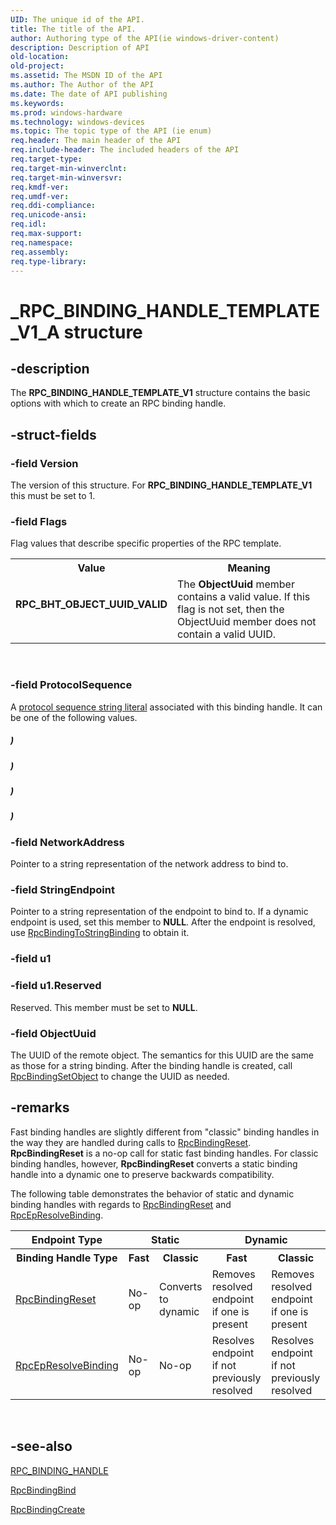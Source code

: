 ```yaml
---
UID: The unique id of the API.
title: The title of the API.
author: Authoring type of the API(ie windows-driver-content)
description: Description of API
old-location: 
old-project: 
ms.assetid: The MSDN ID of the API
ms.author: The Author of the API
ms.date: The date of API publishing
ms.keywords: 
ms.prod: windows-hardware
ms.technology: windows-devices
ms.topic: The topic type of the API (ie enum)
req.header: The main header of the API
req.include-header: The included headers of the API
req.target-type: 
req.target-min-winverclnt: 
req.target-min-winversvr: 
req.kmdf-ver: 
req.umdf-ver: 
req.ddi-compliance: 
req.unicode-ansi: 
req.idl: 
req.max-support: 
req.namespace: 
req.assembly: 
req.type-library: 
---
```


# _RPC_BINDING_HANDLE_TEMPLATE_V1_A structure


## -description


The <b>RPC_BINDING_HANDLE_TEMPLATE_V1</b> structure contains the basic options with which to create an RPC binding handle.


## -struct-fields




### -field Version

The version of this structure. For <b>RPC_BINDING_HANDLE_TEMPLATE_V1</b> this must be set to 1.


### -field Flags

Flag values that describe specific properties of the RPC template.

<table>
<tr>
<th>Value</th>
<th>Meaning</th>
</tr>
<tr>
<td width="40%"><a id="RPC_BHT_OBJECT_UUID_VALID"></a><a id="rpc_bht_object_uuid_valid"></a><dl>
<dt><b>RPC_BHT_OBJECT_UUID_VALID</b></dt>
</dl>
</td>
<td width="60%">
The <b>ObjectUuid</b> member contains a valid value. If this flag is not set, then the ObjectUuid member does not contain a valid UUID.

</td>
</tr>
</table>
 


### -field ProtocolSequence

A <a href="https://msdn.microsoft.com/51284532-b0ac-4bf2-b322-91393b2b9dc6">protocol sequence string literal</a> associated with this binding handle.  It can be one of the following values.



##### )



##### )



##### )



##### )


### -field NetworkAddress

Pointer to a string representation of the network address to bind to.


### -field StringEndpoint

Pointer to a string representation of the endpoint to bind to. If a dynamic endpoint is used, set this member to <b>NULL</b>. After the endpoint is resolved, use <a href="https://msdn.microsoft.com/fd4fea9a-067e-4a1b-8be5-867bbe9663c5">RpcBindingToStringBinding</a> to obtain it.


### -field u1


### -field u1.Reserved

Reserved. This member must be set to <b>NULL</b>.


### -field ObjectUuid

The UUID of the remote object. The semantics for this UUID are the same as those for a string binding. After the binding handle is created, call <a href="https://msdn.microsoft.com/5dcf341f-e392-4608-b741-8fa07cabd50b">RpcBindingSetObject</a> to change the UUID as needed.


## -remarks



Fast binding handles are slightly different from "classic" binding handles in the way they are handled during calls to <a href="https://msdn.microsoft.com/2f7a447a-50b1-422e-a49a-00ede3fcf187">RpcBindingReset</a>. <b>RpcBindingReset</b> is a no-op call for static fast binding handles. For classic binding handles, however, <b>RpcBindingReset</b> converts a static binding handle into a dynamic one to preserve backwards compatibility.

The following table demonstrates the behavior of static and dynamic binding handles with regards to <a href="https://msdn.microsoft.com/2f7a447a-50b1-422e-a49a-00ede3fcf187">RpcBindingReset</a> and <a href="https://msdn.microsoft.com/839eefea-f06d-412b-9637-4af01b783121">RpcEpResolveBinding</a>.
  <table>
<tr>
<th>Endpoint Type</th>
<th colspan="2">Static</th>
<th colspan="2">Dynamic</th>
</tr>
<tr>
<th>Binding Handle Type</th>
<th>Fast</th>
<th>Classic</th>
<th>Fast</th>
<th>Classic</th>
</tr>
<tr>
<td>
<a href="https://msdn.microsoft.com/2f7a447a-50b1-422e-a49a-00ede3fcf187">RpcBindingReset</a>
</td>
<td>No-op</td>
<td>Converts to dynamic</td>
<td>Removes resolved endpoint if one is present</td>
<td>Removes resolved endpoint if one is present</td>
</tr>
<tr>
<td>
<a href="https://msdn.microsoft.com/839eefea-f06d-412b-9637-4af01b783121">RpcEpResolveBinding</a>
</td>
<td>No-op</td>
<td>No-op</td>
<td>Resolves endpoint if not previously resolved</td>
<td>Resolves endpoint if not previously resolved</td>
</tr>
</table>
 






## -see-also




<a href="https://msdn.microsoft.com/3e07d9e9-04d8-4f94-8104-cd0ee89a9407">RPC_BINDING_HANDLE</a>



<a href="https://msdn.microsoft.com/dbc73a66-b1ca-4a53-b662-430b611f8c20">RpcBindingBind</a>



<a href="https://msdn.microsoft.com/0188512e-bff6-414b-a6eb-19bfe8e0b3a9">RpcBindingCreate</a>
 

 

